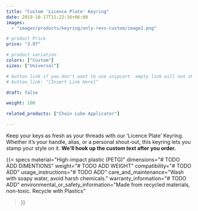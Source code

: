 ```yaml
---
title: "Custom 'Licence Plate' Keyring"
date: 2019-10-17T11:22:16+06:00
images:
  - "images/products/keyring/only-revs-custom/image1.png"

# product Price
price: "3.97"

# product variation
colors: ["Custom"]
sizes: ["Universal"]

# button link if you don't want to use snipcart. empty link will not show button
# button_link: "[Insert Link Here]"

draft: false

weight: 100

related_products: ["Chain Lube Applicator"]

---
```


Keep your keys as fresh as your threads with our ‘Licence Plate’ Keyring. Whether it’s your handle, alias, or a personal shout-out, this keyring lets you stamp your style on it. **We'll hook up the custom text after you order.**

{{< specs
    material="High-impact plastic (PETG)"
    dimensions="# TODO ADD DIMENTIONS"
    weight="# TODO ADD WEIGHT"
    compatibility="# TODO ADD"
    usage_instructions="# TODO ADD"
    care_and_maintenance="Wash with soapy water, avoid harsh chemicals."
    warranty_information="# TODO ADD"
    environmental_or_safety_information="Made from recycled materials, non-toxic. Recycle with Plastics"
>}}
